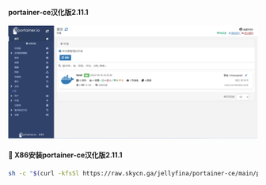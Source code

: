 #### portainer-ce汉化版2.11.1
![portainer-ce.png](image/portainer-ce.png)

#### 🚩 X86安装portainer-ce汉化版2.11.1
```sh
sh -c "$(curl -kfsSl https://raw.skycn.ga/jellyfina/portainer-ce/main/portainer-ce-x86.sh)"
```
